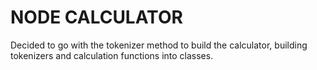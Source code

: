 # NODE CALCULATOR

Decided to go with the tokenizer method to build the calculator, building tokenizers and calculation functions into classes.